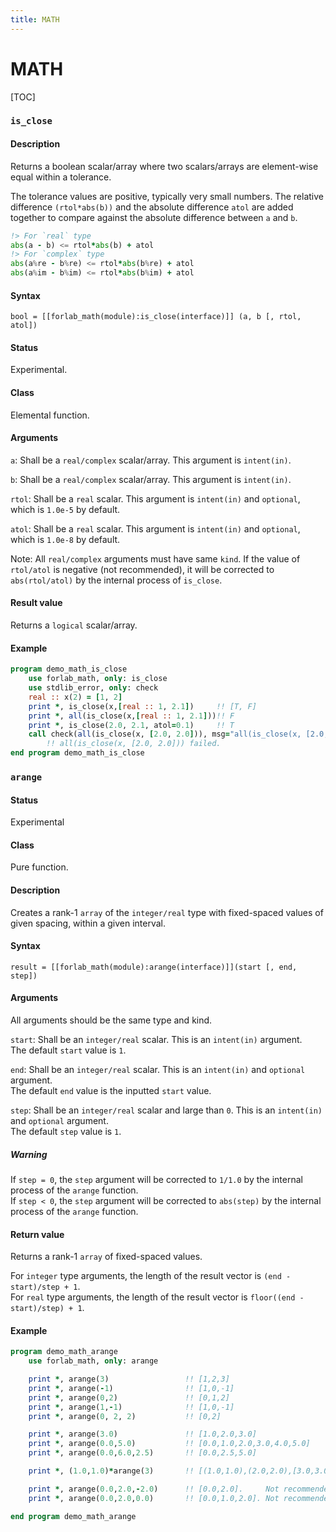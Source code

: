 ```yaml
---
title: MATH
---
```


# MATH

[TOC]

### `is_close`

#### Description

Returns a boolean scalar/array where two scalars/arrays are element-wise equal within a tolerance.

The tolerance values are positive, typically very small numbers. The relative difference `(rtol*abs(b))` and the absolute difference `atol` are added together to compare against the absolute difference between `a` and `b`.

```fortran
!> For `real` type
abs(a - b) <= rtol*abs(b) + atol
!> For `complex` type
abs(a%re - b%re) <= rtol*abs(b%re) + atol
abs(a%im - b%im) <= rtol*abs(b%im) + atol
```

#### Syntax

`bool = [[forlab_math(module):is_close(interface)]] (a, b [, rtol, atol])`

#### Status

Experimental.

#### Class

Elemental function.

#### Arguments

`a`: Shall be a `real/complex` scalar/array.
This argument is `intent(in)`.

`b`: Shall be a `real/complex` scalar/array.
This argument is `intent(in)`.

`rtol`: Shall be a `real` scalar.
This argument is `intent(in)` and `optional`, which is `1.0e-5` by default.

`atol`: Shall be a `real` scalar.
This argument is `intent(in)` and `optional`, which is `1.0e-8` by default.

Note: All `real/complex` arguments must have same `kind`.
If the value of `rtol/atol` is negative (not recommended), it will be corrected to `abs(rtol/atol)` by the internal process of `is_close`.

#### Result value

Returns a `logical` scalar/array.

#### Example

```fortran
program demo_math_is_close
    use forlab_math, only: is_close
    use stdlib_error, only: check
    real :: x(2) = [1, 2]
    print *, is_close(x,[real :: 1, 2.1])     !! [T, F]
    print *, all(is_close(x,[real :: 1, 2.1]))!! F
    print *, is_close(2.0, 2.1, atol=0.1)     !! T
    call check(all(is_close(x, [2.0, 2.0])), msg="all(is_close(x, [2.0, 2.0])) failed.", warn=.true.)
        !! all(is_close(x, [2.0, 2.0])) failed.
end program demo_math_is_close
```

### `arange`

#### Status

Experimental

#### Class

Pure function.

#### Description

Creates a rank-1 `array` of the `integer/real` type with fixed-spaced values of given spacing, within a given interval.

#### Syntax

`result = [[forlab_math(module):arange(interface)]](start [, end, step])`

#### Arguments

All arguments should be the same type and kind.

`start`: Shall be an `integer/real` scalar.
This is an `intent(in)` argument.  
The default `start` value is `1`.

`end`: Shall be an `integer/real` scalar.
This is an `intent(in)` and `optional` argument.  
The default `end` value is the inputted `start` value.

`step`: Shall be an `integer/real` scalar and large than `0`. 
This is an `intent(in)` and `optional` argument.   
The default `step` value is `1`.

##### Warning
If `step = 0`, the `step` argument will be corrected to `1/1.0` by the internal process of the `arange` function.   
If `step < 0`, the `step` argument will be corrected to `abs(step)` by the internal process of the `arange` function. 

#### Return value

Returns a rank-1 `array` of fixed-spaced values.

For `integer` type arguments, the length of the result vector is `(end - start)/step + 1`.  
For `real` type arguments, the length of the result vector is `floor((end - start)/step) + 1`.

#### Example

```fortran
program demo_math_arange
    use forlab_math, only: arange

    print *, arange(3)                 !! [1,2,3]
    print *, arange(-1)                !! [1,0,-1]
    print *, arange(0,2)               !! [0,1,2]
    print *, arange(1,-1)              !! [1,0,-1]
    print *, arange(0, 2, 2)           !! [0,2]

    print *, arange(3.0)               !! [1.0,2.0,3.0]
    print *, arange(0.0,5.0)           !! [0.0,1.0,2.0,3.0,4.0,5.0]
    print *, arange(0.0,6.0,2.5)       !! [0.0,2.5,5.0]

    print *, (1.0,1.0)*arange(3)       !! [(1.0,1.0),(2.0,2.0),[3.0,3.0]]

    print *, arange(0.0,2.0,-2.0)      !! [0.0,2.0].     Not recommended: `step` argument is negative!
    print *, arange(0.0,2.0,0.0)       !! [0.0,1.0,2.0]. Not recommended: `step` argument is zero!

end program demo_math_arange
```